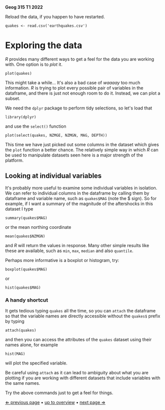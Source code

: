 **Geog 315 T1 2022**

Reload the data, if you happen to have restarted.

```{r}
quakes <- read.csv('earthquakes.csv')
```

# Exploring the data
*R* provides many different ways to get a feel for the data you are working with. One option is to *plot* it.

```{r}
plot(quakes)
```

This might take a while...  It's also a bad case of *waaaay* too much information. *R* is trying to plot every possible pair of variables in the dataframe, and there is just not enough room to do it. Instead, we can plot a subset.

We need the `dplyr` package to perform tidy selections, so let's load that

```{r}
library(dplyr)
```

and use the `select()` function

```{r}
plot(select(quakes, NZMGE, NZMGN, MAG, DEPTH))
```

This time we have just picked out some columns in the dataset which gives the `plot` function a better chance. The relatively simple way in which *R* can be used to manipulate datasets seen here is a major strength of the platform.

## Looking at individual variables
It's probably more useful to examine some individual variables in isolation. We can refer to individual columns in the dataframe by calling them by dataframe and variable name, such as `quakes$MAG` (note the $ sign). So for example, if I want a summary of the magnitude of the aftershocks in this dataset I type

```{r}
summary(quakes$MAG)
```

or the mean northing coordinate

```{r}
mean(quakes$NZMGN)
```

and *R* will return the values in response. Many other simple results like these are available, such as `min`, `max`, `median` and also `quantile`.

Perhaps more informative is a boxplot or histogram, try:

```{r}
boxplot(quakes$MAG)
```

or

```{r}
hist(quakes$MAG)
```

### A handy shortcut
It gets tedious typing `quakes` all the time, so you can `attach` the dataframe so that the variable names are directly accessible without the `quakes$` prefix by typing

```{r}
attach(quakes)
```

and then you can access the attributes of the `quakes` dataset using their names alone, for example

```{r}
hist(MAG)
```

will plot the specified variable.

Be careful using `attach` as it can lead to ambiguity about what you are plotting if you are working with different datasets that include variables with the same names.

Try the above commands just to get a feel for things.

[&lArr; previous page](introducing-r-and-rstudio-03-meet-the-command-line.md) &bull; [up to overview](README.md) &bull; [next page &rArr;](introducing-r-and-rstudio-05-making-a-map.md)
